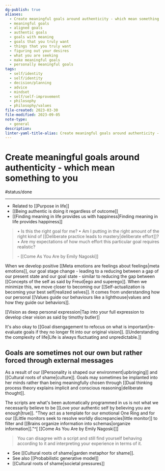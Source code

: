 ```yaml
---
dg-publish: true
aliases:
  - Create meaningful goals around authenticity - which mean something to you
  - meaningful goals
  - aligned goals
  - authentic goals
  - goals with meaning
  - goals that you truly want
  - things that you truly want
  - figuring out your desires
  - what you are seeking
  - make meaningful goals
  - personally meaningful goals
tags:
  - self/identity
  - self/identity
  - decision/planning
  - advice
  - mindset
  - self/self-improvement
  - philosophy
  - philosophy/values
file-created: 2023-03-30
file-modified: 2023-09-05
note-type:
  - general
description: 
linter-yaml-title-alias: Create meaningful goals around authenticity - which mean something to you
---
```


# Create meaningful goals around authenticity - which mean something to you

#status/done

---

- Related to [[Purpose in life]]
- [[Being authentic is doing it regardless of outcome]]
- [[Finding meaning in life provides us with happiness|Finding meaning in life provides happiness]]

> • Is this the right goal for me?
> • Am I putting in the right amount of the right kind of [[Deliberate practice leads to mastery|deliberate effort]]?
> • Are my expectations of how much effort this particular goal requires realistic?
>
> \- [[Come As You Are by Emily Nagoski]]

When we develop positive [[Meta emotions are feelings about feelings|meta emotions]], our goal stage change - leading to a reducing between a gap of our present state and our goal state - similar to reducing the gap between [[Concepts of the self as said by Freud|ego and superego]]. When we minimize this, we move closer to becoming our [[Self-actualization is becoming your best self|realized selves]]. It comes from understanding how our personal [[Values guide our behaviours like a lighthouse|values and how they guide our behaviors]].

[[Vision as deep personal expression|Tap into your full expression to develop clear vision as said by timothy butler]]

It's also okay to [[Goal disengagement to refocus on what is important|re-evaluate goals if they no longer fit into our original vision]]. [[Understanding the complexity of life|Life is always fluctuating and unpredictable.]]

## Goals are sometimes not our own but rather forced through external messages

As a result of our [[Personality is shaped our environment|upbringing]] and [[Cultural roots of shame|culture]]. Goals may sometimes be implanted into her minds rather than being meaningfully chosen through [[Dual thinking process theory explains implicit and conscious reasoning|deliberate thought]].

The scripts are what's been automatically programmed in us is not what we necessarily believe to be [[Love your authentic self by believing you are enough|true]]. "They act as a template for our emotional One Ring and for our [[Little monitors seek to resolve worldly discrepancies|little monitor]] to filter and [[Brains organize information into schemas|organize information]]."^[ [[Come As You Are by Emily Nagoski]]]

> You can disagree with a script and still find yourself behaving according to it and interpreting your experience in terms of it.

- See [[Cultural roots of shame|garden metaphor for shame]].
- See also [[Probabilistic generative model]]
- [[Cultural roots of shame|societal pressures]]
